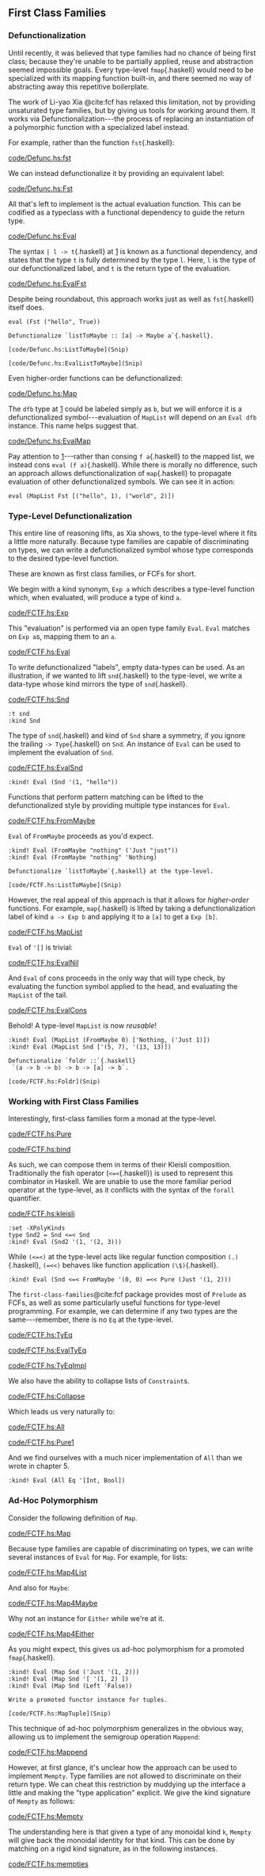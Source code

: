 
## First Class Families

### Defunctionalization



Until recently, it was believed that type families had no chance of being first
class; because they're unable to be partially applied, reuse and abstraction
seemed impossible goals. Every type-level `fmap`{.haskell} would need to be specialized
with its mapping function built-in, and there seemed no way of abstracting away
this repetitive boilerplate.

The work of Li-yao Xia @cite:fcf has relaxed this limitation, not by providing
unsaturated type families, but by giving us tools for working around them. It
works via Defunctionalization---the process of
replacing an instantiation of a polymorphic function with a specialized label
instead.

For example, rather than the function `fst`{.haskell}:

[code/Defunc.hs:fst](Snip)

We can instead defunctionalize it by providing an equivalent label:

[code/Defunc.hs:Fst](Snip)

All that's left to implement is the actual evaluation function. This can be
codified as a typeclass with a functional dependency to guide the return type.

[code/Defunc.hs:Eval](Snip)

The syntax `| l -> t`{.haskell} at [1](Ann) is known as a functional dependency,
and states that the type `t` is fully determined by the type `l`. Here,
`l` is the type of our defunctionalized label, and `t` is the return type
of the evaluation.

[code/Defunc.hs:EvalFst](Snip)

Despite being roundabout, this approach works just as well as `fst`{.haskell} itself
does.

```{ghci=code/Defunc.hs}
eval (Fst ("hello", True))
```

```exercise
Defunctionalize `listToMaybe :: [a] -> Maybe a`{.haskell}.
```

```solution
[code/Defunc.hs:ListToMaybe](Snip)

[code/Defunc.hs:EvalListToMaybe](Snip)
```


Even higher-order functions can be defunctionalized:

[code/Defunc.hs:Map](Snip)

The `dfb` type at [1](Ann) could be labeled simply as `b`, but we will
enforce it is a defunctionalized symbol---evaluation of `MapList` will depend on
an `Eval dfb` instance. This name helps suggest that.

[code/Defunc.hs:EvalMap](Snip)

Pay attention to [1](Ann)---rather than consing `f a`{.haskell} to the mapped list, we
instead cons `eval (f a)`{.haskell}. While there is morally no difference, such an
approach allows defunctionalization of `map`{.haskell} to propagate evaluation of other
defunctionalized symbols. We can see it in action:

```{ghci=code/Defunc.hs}
eval (MapList Fst [("hello", 1), ("world", 2)])
```


### Type-Level Defunctionalization



This entire line of reasoning lifts, as Xia shows, to the type-level where it
fits a little more naturally. Because type families are capable of
discriminating on types, we can write a defunctionalized symbol whose type
corresponds to the desired type-level function.

These are known as first class families, or
FCFs for short.

We begin with a kind synonym, `Exp a` which describes a type-level function
which, when evaluated, will produce a type of kind `a`.

[code/FCTF.hs:Exp](Snip)

This "evaluation" is performed via an open type family `Eval`. `Eval`
matches on `Exp a`s, mapping them to an `a`.

[code/FCTF.hs:Eval](Snip)

To write defunctionalized "labels", empty data-types can be used. As an
illustration, if we wanted to lift `snd`{.haskell} to the type-level, we write a
data-type whose kind mirrors the type of `snd`{.haskell}.

[code/FCTF.hs:Snd](Snip)

```{ghci=code/FCTF.hs}
:t snd
:kind Snd
```

The type of `snd`{.haskell} and kind of `Snd` share a symmetry, if you ignore the
trailing `-> Type`{.haskell} on `Snd`. An instance of `Eval` can be used to
implement the evaluation of `Snd`.

[code/FCTF.hs:EvalSnd](Snip)

```{ghci=code/FCTF.hs}
:kind! Eval (Snd '(1, "hello"))
```

Functions that perform pattern matching can be lifted to the defunctionalized
style by providing multiple type instances for `Eval`.

[code/FCTF.hs:FromMaybe](Snip)

`Eval` of `FromMaybe` proceeds as you'd expect.

```{ghci=code/FCTF.hs}
:kind! Eval (FromMaybe "nothing" ('Just "just"))
:kind! Eval (FromMaybe "nothing" 'Nothing)
```

```exercise
Defunctionalize `listToMaybe`{.haskell} at the type-level.
```

```solution
[code/FCTF.hs:ListToMaybe](Snip)
```


However, the real appeal of this approach is that it allows for
*higher-order* functions. For example, `map`{.haskell} is lifted by taking a
defunctionalization label of kind `a -> Exp b` and applying it to a
`[a]` to get a `Exp [b]`.

[code/FCTF.hs:MapList](Snip)

`Eval` of `'[]` is trivial:

[code/FCTF.hs:EvalNil](Snip)

And `Eval` of cons proceeds in the only way that will type check, by
evaluating the function symbol applied to the head, and evaluating the
`MapList` of the tail.

[code/FCTF.hs:EvalCons](Snip)

Behold! A type-level `MapList` is now *reusable*!

```{ghci=code/FCTF.hs}
:kind! Eval (MapList (FromMaybe 0) ['Nothing, ('Just 1)])
:kind! Eval (MapList Snd ['(5, 7), '(13, 13)])
```

```exercise
Defunctionalize `foldr ::`{.haskell}
 `(a -> b -> b) -> b -> [a] -> b`.
```

```solution
[code/FCTF.hs:Foldr](Snip)
```



### Working with First Class Families

Interestingly, first-class families form a monad at the type-level.

[code/FCTF.hs:Pure](Snip)

[code/FCTF.hs:bind](Snip)

As such, we can compose them in terms of their Kleisli composition.
Traditionally the fish operator (`<=<`{.haskell}) is used to represent this combinator
in Haskell.  We are unable to use the more familiar period operator at the
type-level, as it conflicts with the syntax of the `forall` quantifier.

[code/FCTF.hs:kleisli](Snip)

```{ghci=code/FCTF.hs}
:set -XPolyKinds
type Snd2 = Snd <=< Snd
:kind! Eval (Snd2 '(1, '(2, 3)))
```

While `(<=<)` at the type-level acts like regular function composition
`(.)`{.haskell}, `(=<<)` behaves like function application `(\$)`{.haskell}.

```{ghci=code/FCTF.hs}
:kind! Eval (Snd <=< FromMaybe '(0, 0) =<< Pure (Just '(1, 2)))
```

The `first-class-families`@cite:fcf package provides most of `Prelude`
as FCFs, as well as some particularly useful functions for type-level
programming. For example, we can determine if any two types are the
same---remember, there is no `Eq` at the type-level.

[code/FCTF.hs:TyEq](Snip)

[code/FCTF.hs:EvalTyEq](Snip)

[code/FCTF.hs:TyEqImpl](Snip)

We also have the ability to collapse lists of `Constraint`s.

[code/FCTF.hs:Collapse](Snip)

Which leads us very naturally to:

[code/FCTF.hs:All](Snip)

[code/FCTF.hs:Pure1](Snip)

And we find ourselves with a much nicer implementation of `All` than we wrote
in chapter 5.



```{ghci=code/FCTF.hs}
:kind! Eval (All Eq '[Int, Bool])
```


### Ad-Hoc Polymorphism

Consider the following definition of `Map`.

[code/FCTF.hs:Map](Snip)

Because type families are capable of discriminating on types, we can write
several instances of `Eval` for `Map`. For example, for lists:

[code/FCTF.hs:Map4List](Snip)

And also for `Maybe`:

[code/FCTF.hs:Map4Maybe](Snip)

Why not an instance for `Either` while we're at it.

[code/FCTF.hs:Map4Either](Snip)

As you might expect, this gives us ad-hoc polymorphism for a promoted `fmap`{.haskell}.

```{ghci=code/FCTF.hs}
:kind! Eval (Map Snd ('Just '(1, 2)))
:kind! Eval (Map Snd '[ '(1, 2) ])
:kind! Eval (Map Snd (Left 'False))
```

```exercise
Write a promoted functor instance for tuples.
```

```solution
[code/FCTF.hs:MapTuple](Snip)
```


This technique of ad-hoc polymorphism generalizes in the obvious way, allowing
us to implement the semigroup operation `Mappend`:

[code/FCTF.hs:Mappend](Snip)

However, at first glance, it's unclear how the approach can be used to implement
`Mempty`. Type families are not allowed to discriminate on their return type.
We can cheat this restriction by muddying up the interface a little and making
the "type application" explicit. We give the kind signature of
`Mempty` as follows:

[code/FCTF.hs:Mempty](Snip)

The understanding here is that given a type of any monoidal kind `k`,
`Mempty` will give back the monoidal identity for that kind. This can be done
by matching on a rigid kind signature, as in the following instances.

[code/FCTF.hs:mempties](Snip)


